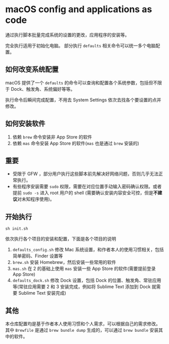 # macOS config and applications as code

通过执行脚本批量完成系统的设置的更改，应用程序的安装等。

完全执行适用于初始化电脑。
部分执行 `defaults` 相关命令可以统一多个电脑配置。

## 如何改变系统配置

macOS 提供了一个 `defaults` 的命令可以查询和配置各个系统参数，包括但不限于 Dock、触发角、系统偏好等等。

执行命令后瞬间完成配置，不用去 System Settings 依次去找各个要设置的点并修改。

## 如何安装软件

1. 依赖 `brew` 命令安装非 App Store 的软件
2. 依赖 `mas` 命令安装 App Store 的软件(`mas` 也是通过 `brew` 安装的)

## 重要

- 受限于 GFW ，部分用户执行这些脚本前先解决好网络问题，否则几乎无法正常执行。
- 有些程序安装需要 `sudo` 权限，需要在对应位置手动输入密码确认权限。或者提前 `sudo -s` 进入 root 用户的 shell (需要确认安装内容安全可控，但是**不建议**对未知程序使用)。


## 开始执行

```shell
sh init.sh
```

依次执行各个项目的安装和配置，下面是各个项目的说明

1. `defaults_config.sh` 修改 Mac 系统设置，和作者本人的使用习惯相关，包括简单密码、Finder 设置等
2. `brew.sh` 安装 Homebrew，然后安装一些常用的软件
3. `mas.sh` 在 2 的基础上使用 `mas` 安装一些 App Store 的软件(需要提前登录 App Store)
4. `defaults_dock.sh` 修改 Dock 设置，包括 Dock 的位置、触发角、常驻应用等(常驻应用需要 2 和 3 安装完成，例如将 Sublime Text 添加到 Dock 就需要 Sublime Text 安装完成)

## 其他

本仓库配置均是基于作者本人使用习惯和个人需求，可以根据自己的需求修改。
其中 `Brewfile` 是通过 `brew bundle dump` 生成的，可以通过 `brew bundle` 安装其中的软件。